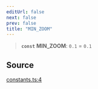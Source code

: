 ```yaml
---
editUrl: false
next: false
prev: false
title: "MIN_ZOOM"
---
```


> **`const`** **MIN\_ZOOM**: `0.1` = `0.1`

## Source

[constants.ts:4](https://github.com/nodenogg-in/alpha-p2p/blob/537491b7f422df1359d1cfda9feedcc4a36a0605/packages/infinitykit/src/constants.ts#L4)
